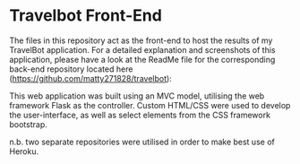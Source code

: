 # Travelbot Front-End
The files in this repository act as the front-end to host the results of my TravelBot application. For a detailed explanation and screenshots of this application, please have a look at the ReadMe file for the corresponding back-end repository located here (https://github.com/matty271828/travelbot):

This web application was built using an MVC model, utilising the web framework Flask as the controller. Custom HTML/CSS were used to develop the user-interface, as well as select elements from the CSS framework bootstrap. 

n.b. two separate repositories were utilised in order to make best use of Heroku. 

